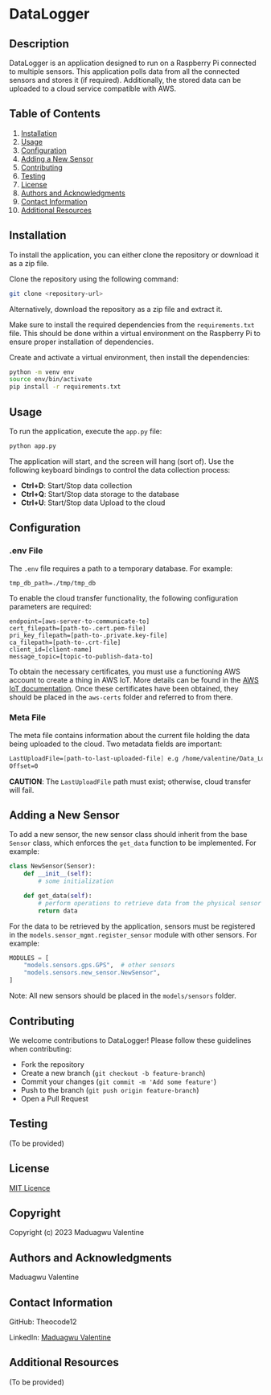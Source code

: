# DataLogger

## Description

DataLogger is an application designed to run on a Raspberry Pi connected to multiple sensors. This application polls data from all the connected sensors and stores it (if required). Additionally, the stored data can be uploaded to a cloud service compatible with AWS.

## Table of Contents
1. [Installation](#installation)
2. [Usage](#usage)
3. [Configuration](#configuration)
4. [Adding a New Sensor](#adding-a-new-sensor)
5. [Contributing](#contributing)
6. [Testing](#testing)
7. [License](#license)
8. [Authors and Acknowledgments](#authors-and-acknowledgments)
9. [Contact Information](#contact-information)
10. [Additional Resources](#additional-resources)

## Installation

To install the application, you can either clone the repository or download it as a zip file.

Clone the repository using the following command:

```sh
git clone <repository-url>
```

Alternatively, download the repository as a zip file and extract it.

Make sure to install the required dependencies from the `requirements.txt` file. This should be done within a virtual environment on the Raspberry Pi to ensure proper installation of dependencies.

Create and activate a virtual environment, then install the dependencies:

```sh
python -m venv env
source env/bin/activate
pip install -r requirements.txt
```

## Usage

To run the application, execute the `app.py` file:

```sh
python app.py
```

The application will start, and the screen will hang (sort of). Use the following keyboard bindings to control the data collection process:

- **Ctrl+D**: Start/Stop data collection
- **Ctrl+Q**: Start/Stop data storage to the database
- **Ctrl+U**: Start/Stop data Upload to the cloud

## Configuration

### .env File

The `.env` file requires a path to a temporary database. For example:

```env
tmp_db_path=./tmp/tmp_db
```

To enable the cloud transfer functionality, the following configuration parameters are required:

```env
endpoint=[aws-server-to-communicate-to]
cert_filepath=[path-to-.cert.pem-file]
pri_key_filepath=[path-to-.private.key-file]
ca_filepath=[path-to-.crt-file]
client_id=[client-name]
message_topic=[topic-to-publish-data-to]
```

To obtain the necessary certificates, you must use a functioning AWS account to create a thing in AWS IoT. More details can be found in the [AWS IoT documentation](https://docs.aws.amazon.com/iot/latest/developerguide/register-device.html). Once these certificates have been obtained, they should be placed in the `aws-certs` folder and referred to from there.

### Meta File

The meta file contains information about the current file holding the data being uploaded to the cloud. Two metadata fields are important:

```meta
LastUploadFile=[path-to-last-uploaded-file] e.g /home/valentine/Data_Logging_App/backend/data/2024/04/22.txt
Offset=0
```

**CAUTION**: The `LastUploadFile` path must exist; otherwise, cloud transfer will fail.

## Adding a New Sensor

To add a new sensor, the new sensor class should inherit from the base `Sensor` class, which enforces the `get_data` function to be implemented. For example:

```python
class NewSensor(Sensor):
    def __init__(self):
        # some initialization

    def get_data(self):
        # perform operations to retrieve data from the physical sensor
        return data
```

For the data to be retrieved by the application, sensors must be registered in the `models.sensor_mgmt.register_sensor` module with other sensors. For example:

```python
MODULES = [
    "models.sensors.gps.GPS",  # other sensors
    "models.sensors.new_sensor.NewSensor",
]
```

Note: All new sensors should be placed in the `models/sensors` folder.

## Contributing

We welcome contributions to DataLogger! Please follow these guidelines when contributing:

- Fork the repository
- Create a new branch (`git checkout -b feature-branch`)
- Commit your changes (`git commit -m 'Add some feature'`)
- Push to the branch (`git push origin feature-branch`)
- Open a Pull Request

## Testing

(To be provided)

## License

[MIT Licence](License)

## Copyright
Copyright (c) 2023 Maduagwu Valentine


## Authors and Acknowledgments

Maduagwu Valentine

## Contact Information

GitHub: Theocode12

LinkedIn: [Maduagwu Valentine](https://www.linkedin.com/in/valentine-chidubem-9a076620a/)

## Additional Resources

(To be provided)


